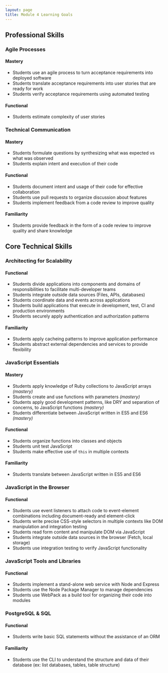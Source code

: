 ```yaml
---
layout: page
title: Module 4 Learning Goals
---
```


## Professional Skills

### Agile Processes

#### Mastery

* Students use an agile process to turn acceptance requirements into deployed software
* Students translate acceptance requirements into user stories that are ready for work
* Students verify acceptance requirements using automated testing

#### Functional

* Students estimate complexity of user stories

### Technical Communication

#### Mastery

* Students formulate questions by synthesizing what was expected vs what was observed
* Students explain intent and execution of their code

#### Functional

* Students document intent and usage of their code for effective collaboration
* Students use pull requests to organize discussion about features
* Students implement feedback from a code review to improve quality

#### Familiarity

* Students provide feedback in the form of a code review to improve quality and share knowledge

## Core Technical Skills

### Architecting for Scalability

#### Functional

* Students divide applications into components and domains of responsibilities to facilitate multi-developer teams
* Students integrate outside data sources (Files, APIs, databases)
* Students coordinate data and events across applications
* Students build applications that execute in development, test, CI and production environments
* Students securely apply authentication and authorization patterns

#### Familiarity

* Students apply cacheing patterns to improve application performance
* Students abstract external dependencies and services to provide flexibility

### JavaScript Essentials

#### Mastery

* Students apply knowledge of Ruby collections to JavaScript arrays *(mastery)*
* Students create and use functions with parameters *(mastery)*
* Students apply good development patterns, like DRY and separation of concerns, to JavaScript functions *(mastery)*
* Students differentiate between JavaScript written in ES5 and ES6 *(mastery)*

#### Functional

* Students organize functions into classes and objects
* Students unit test JavaScript
* Students make effective use of `this` in multiple contexts

#### Familiarity

* Students translate between JavaScript written in ES5 and ES6

### JavaScript in the Browser

#### Functional

* Students use event listeners to attach code to event-element combinations including document-ready and element-click
* Students write precise CSS-style selectors in multiple contexts like DOM manipulation and integration testing
* Students read form content and manipulate DOM via JavaScript
* Students integrate outside data sources in the browser (Fetch, local storage)
* Students use integration testing to verify JavaScript functionality

### JavaScript Tools and Libraries

#### Functional

* Students implement a stand-alone web service with Node and Express
* Students use the Node Package Manager to manage dependencies
* Students use WebPack as a build tool for organizing their code into modules

### PostgreSQL & SQL

#### Functional

* Students write basic SQL statements without the assistance of an ORM

#### Familiarity

* Students use the CLI to understand the structure and data of their database (ex: list databases, tables, table structure)
